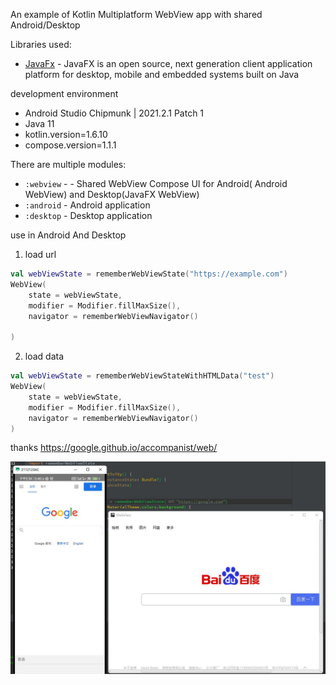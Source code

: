 An example of Kotlin Multiplatform WebView app with shared Android/Desktop 

Libraries used:
- [JavaFx](https://openjfx.io) - JavaFX is an open source, next generation client application platform for desktop, mobile and embedded systems built on Java


development environment 
- Android Studio Chipmunk | 2021.2.1 Patch 1
- Java 11
- kotlin.version=1.6.10
- compose.version=1.1.1

There are multiple modules:
- `:webview` - - Shared WebView Compose UI for Android( Android WebView) and Desktop(JavaFX WebView)
- `:android` - Android application
- `:desktop` - Desktop application

use in Android And Desktop

1. load url
```kotlin
val webViewState = rememberWebViewState("https://example.com")
WebView(
    state = webViewState,
    modifier = Modifier.fillMaxSize(),
    navigator = rememberWebViewNavigator()

)
```
2. load data
```kotlin
val webViewState = rememberWebViewStateWithHTMLData("test")
WebView(
    state = webViewState,
    modifier = Modifier.fillMaxSize(),
    navigator = rememberWebViewNavigator()
)
```


thanks https://google.github.io/accompanist/web/

![](image/wepapp_Compose.jpg)